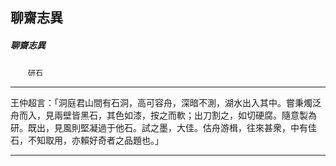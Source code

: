 

## 聊齋志異

##### 聊齋志異
　　`研石`

* * *

王仲超言：「洞庭君山間有石洞，高可容舟，深暗不測，湖水出入其中。嘗秉燭泛舟而入，見兩壁皆黑石，其色如漆，按之而軟；出刀割之，如切硬腐。隨意製為研。既出，見風則堅凝過于他石。試之墨，大佳。估舟游楫，往來甚衆，中有佳石，不知取用，亦賴好奇者之品題也。」

* * *

